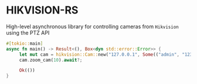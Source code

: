 # HIKVISION-RS
 High-level asynchronous library for controlling cameras from `Hikvision` using the PTZ API
```rust
#[tokio::main]
async fn main() -> Result<(), Box<dyn std::error::Error>> {
     let mut cam = hikvision::Cam::new("127.0.0.1", Some(("admin", "12345")), 500).await?;
     cam.zoom_cam(10).await?;

     Ok(())
}
```
